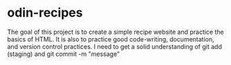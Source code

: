 # odin-recipes

The goal of this project is to create a simple recipe website and practice the basics of HTML. It is also to practice good code-writing, documentation, and version control practices. I need to get a solid understanding of git add (staging) and git commit -m "message"